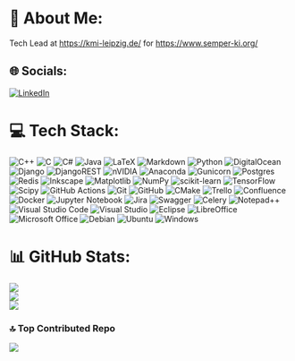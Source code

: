 # 💫 About Me:
Tech Lead at https://kmi-leipzig.de/ for https://www.semper-ki.org/


## 🌐 Socials:
[![LinkedIn](https://img.shields.io/badge/LinkedIn-%230077B5.svg?logo=linkedin&logoColor=white)](https://linkedin.com/in/silvio-weging-285937223) 

# 💻 Tech Stack:
![C++](https://img.shields.io/badge/c++-%2300599C.svg?style=plastic&logo=c%2B%2B&logoColor=white) ![C](https://img.shields.io/badge/c-%2300599C.svg?style=plastic&logo=c&logoColor=white) ![C#](https://img.shields.io/badge/c%23-%23239120.svg?style=plastic&logo=csharp&logoColor=white) ![Java](https://img.shields.io/badge/java-%23ED8B00.svg?style=plastic&logo=openjdk&logoColor=white) ![LaTeX](https://img.shields.io/badge/latex-%23008080.svg?style=plastic&logo=latex&logoColor=white) ![Markdown](https://img.shields.io/badge/markdown-%23000000.svg?style=plastic&logo=markdown&logoColor=white) ![Python](https://img.shields.io/badge/python-3670A0?style=plastic&logo=python&logoColor=ffdd54) ![DigitalOcean](https://img.shields.io/badge/DigitalOcean-%230167ff.svg?style=plastic&logo=digitalOcean&logoColor=white) ![Django](https://img.shields.io/badge/django-%23092E20.svg?style=plastic&logo=django&logoColor=white) ![DjangoREST](https://img.shields.io/badge/DJANGO-REST-ff1709?style=plastic&logo=django&logoColor=white&color=ff1709&labelColor=gray) ![nVIDIA](https://img.shields.io/badge/cuda-000000.svg?style=plastic&logo=nVIDIA&logoColor=green) ![Anaconda](https://img.shields.io/badge/Anaconda-%2344A833.svg?style=plastic&logo=anaconda&logoColor=white) ![Gunicorn](https://img.shields.io/badge/gunicorn-%298729.svg?style=plastic&logo=gunicorn&logoColor=white) ![Postgres](https://img.shields.io/badge/postgres-%23316192.svg?style=plastic&logo=postgresql&logoColor=white) ![Redis](https://img.shields.io/badge/redis-%23DD0031.svg?style=plastic&logo=redis&logoColor=white) ![Inkscape](https://img.shields.io/badge/Inkscape-e0e0e0?style=plastic&logo=inkscape&logoColor=080A13) ![Matplotlib](https://img.shields.io/badge/Matplotlib-%23ffffff.svg?style=plastic&logo=Matplotlib&logoColor=black) ![NumPy](https://img.shields.io/badge/numpy-%23013243.svg?style=plastic&logo=numpy&logoColor=white) ![scikit-learn](https://img.shields.io/badge/scikit--learn-%23F7931E.svg?style=plastic&logo=scikit-learn&logoColor=white) ![TensorFlow](https://img.shields.io/badge/TensorFlow-%23FF6F00.svg?style=plastic&logo=TensorFlow&logoColor=white) ![Scipy](https://img.shields.io/badge/SciPy-%230C55A5.svg?style=plastic&logo=scipy&logoColor=%white) ![GitHub Actions](https://img.shields.io/badge/github%20actions-%232671E5.svg?style=plastic&logo=githubactions&logoColor=white) ![Git](https://img.shields.io/badge/git-%23F05033.svg?style=plastic&logo=git&logoColor=white) ![GitHub](https://img.shields.io/badge/github-%23121011.svg?style=plastic&logo=github&logoColor=white) ![CMake](https://img.shields.io/badge/CMake-%23008FBA.svg?style=plastic&logo=cmake&logoColor=white) ![Trello](https://img.shields.io/badge/Trello-%23026AA7.svg?style=plastic&logo=Trello&logoColor=white) ![Confluence](https://img.shields.io/badge/confluence-%23172BF4.svg?style=plastic&logo=confluence&logoColor=white) ![Docker](https://img.shields.io/badge/docker-%230db7ed.svg?style=plastic&logo=docker&logoColor=white) ![Jupyter Notebook](https://img.shields.io/badge/jupyter-%23FA0F00.svg?style=plastic&logo=jupyter&logoColor=white) ![Jira](https://img.shields.io/badge/jira-%230A0FFF.svg?style=plastic&logo=jira&logoColor=white) ![Swagger](https://img.shields.io/badge/-Swagger-%23Clojure?style=plastic&logo=swagger&logoColor=white) ![Celery](https://img.shields.io/badge/celery-%23a9cc54.svg?style=plastic&logo=celery&logoColor=ddf4a4) ![Notepad++](https://img.shields.io/badge/Notepad++-90E59A.svg?style=plastic&logo=notepad%2b%2b&logoColor=black) ![Visual Studio Code](https://img.shields.io/badge/Visual%20Studio%20Code-0078d7.svg?style=plastic&logo=visual-studio-code&logoColor=white) ![Visual Studio](https://img.shields.io/badge/Visual%20Studio-5C2D91.svg?style=plastic&logo=visual-studio&logoColor=white)  	![Eclipse](https://img.shields.io/badge/Eclipse-FE7A16.svg?style=plastic&logo=Eclipse&logoColor=white) ![LibreOffice](https://img.shields.io/badge/LibreOffice-%2318A303?style=plastic&logo=LibreOffice&logoColor=white) ![Microsoft Office](https://img.shields.io/badge/Microsoft_Office-D83B01?style=plastic&logo=microsoft-office&logoColor=white) ![Debian](https://img.shields.io/badge/Debian-D70A53?style=plastic&logo=debian&logoColor=white) ![Ubuntu](https://img.shields.io/badge/Ubuntu-E95420?style=plastic&logo=ubuntu&logoColor=white)  	![Windows](https://img.shields.io/badge/Windows-0078D6?style=plastic&logo=windows&logoColor=white) 
# 📊 GitHub Stats:
![](https://github-readme-stats.vercel.app/api?username=SwingOlive&theme=shadow_blue&hide_border=false&include_all_commits=true&count_private=true)<br/>
![](https://nirzak-streak-stats.vercel.app/?user=SwingOlive&theme=shadow_blue&hide_border=false)<br/>
![](https://github-readme-stats.vercel.app/api/top-langs/?username=SwingOlive&theme=shadow_blue&hide_border=false&include_all_commits=true&count_private=true&layout=compact)

### 🔝 Top Contributed Repo
![](https://github-contributor-stats.vercel.app/api?username=SwingOlive&limit=5&theme=dark&combine_all_yearly_contributions=true)

<!-- Proudly created with GPRM ( https://gprm.itsvg.in ) -->
